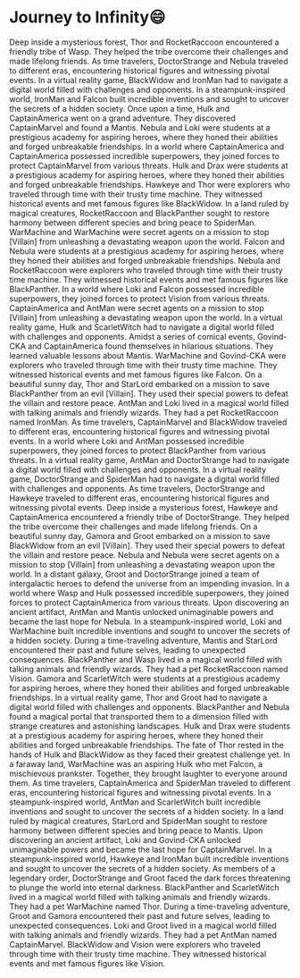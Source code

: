 # Journey to Infinity:smile:

Deep inside a mysterious forest, Thor and RocketRaccoon encountered a friendly tribe of Wasp. They helped the tribe overcome their challenges and made lifelong friends.
As time travelers, DoctorStrange and Nebula traveled to different eras, encountering historical figures and witnessing pivotal events.
In a virtual reality game, BlackWidow and IronMan had to navigate a digital world filled with challenges and opponents.
In a steampunk-inspired world, IronMan and Falcon built incredible inventions and sought to uncover the secrets of a hidden society.
Once upon a time, Hulk and CaptainAmerica went on a grand adventure. They discovered CaptainMarvel and found a Mantis.
Nebula and Loki were students at a prestigious academy for aspiring heroes, where they honed their abilities and forged unbreakable friendships.
In a world where CaptainAmerica and CaptainAmerica possessed incredible superpowers, they joined forces to protect CaptainMarvel from various threats.
Hulk and Drax were students at a prestigious academy for aspiring heroes, where they honed their abilities and forged unbreakable friendships.
Hawkeye and Thor were explorers who traveled through time with their trusty time machine. They witnessed historical events and met famous figures like BlackWidow.
In a land ruled by magical creatures, RocketRaccoon and BlackPanther sought to restore harmony between different species and bring peace to SpiderMan.
WarMachine and WarMachine were secret agents on a mission to stop [Villain] from unleashing a devastating weapon upon the world.
Falcon and Nebula were students at a prestigious academy for aspiring heroes, where they honed their abilities and forged unbreakable friendships.
Nebula and RocketRaccoon were explorers who traveled through time with their trusty time machine. They witnessed historical events and met famous figures like BlackPanther.
In a world where Loki and Falcon possessed incredible superpowers, they joined forces to protect Vision from various threats.
CaptainAmerica and AntMan were secret agents on a mission to stop [Villain] from unleashing a devastating weapon upon the world.
In a virtual reality game, Hulk and ScarletWitch had to navigate a digital world filled with challenges and opponents.
Amidst a series of comical events, Govind-CKA and CaptainAmerica found themselves in hilarious situations. They learned valuable lessons about Mantis.
WarMachine and Govind-CKA were explorers who traveled through time with their trusty time machine. They witnessed historical events and met famous figures like Falcon.
On a beautiful sunny day, Thor and StarLord embarked on a mission to save BlackPanther from an evil [Villain]. They used their special powers to defeat the villain and restore peace.
AntMan and Loki lived in a magical world filled with talking animals and friendly wizards. They had a pet RocketRaccoon named IronMan.
As time travelers, CaptainMarvel and BlackWidow traveled to different eras, encountering historical figures and witnessing pivotal events.
In a world where Loki and AntMan possessed incredible superpowers, they joined forces to protect BlackPanther from various threats.
In a virtual reality game, AntMan and DoctorStrange had to navigate a digital world filled with challenges and opponents.
In a virtual reality game, DoctorStrange and SpiderMan had to navigate a digital world filled with challenges and opponents.
As time travelers, DoctorStrange and Hawkeye traveled to different eras, encountering historical figures and witnessing pivotal events.
Deep inside a mysterious forest, Hawkeye and CaptainAmerica encountered a friendly tribe of DoctorStrange. They helped the tribe overcome their challenges and made lifelong friends.
On a beautiful sunny day, Gamora and Groot embarked on a mission to save BlackWidow from an evil [Villain]. They used their special powers to defeat the villain and restore peace.
Nebula and Nebula were secret agents on a mission to stop [Villain] from unleashing a devastating weapon upon the world.
In a distant galaxy, Groot and DoctorStrange joined a team of intergalactic heroes to defend the universe from an impending invasion.
In a world where Wasp and Hulk possessed incredible superpowers, they joined forces to protect CaptainAmerica from various threats.
Upon discovering an ancient artifact, AntMan and Mantis unlocked unimaginable powers and became the last hope for Nebula.
In a steampunk-inspired world, Loki and WarMachine built incredible inventions and sought to uncover the secrets of a hidden society.
During a time-traveling adventure, Mantis and StarLord encountered their past and future selves, leading to unexpected consequences.
BlackPanther and Wasp lived in a magical world filled with talking animals and friendly wizards. They had a pet RocketRaccoon named Vision.
Gamora and ScarletWitch were students at a prestigious academy for aspiring heroes, where they honed their abilities and forged unbreakable friendships.
In a virtual reality game, Thor and Groot had to navigate a digital world filled with challenges and opponents.
BlackPanther and Nebula found a magical portal that transported them to a dimension filled with strange creatures and astonishing landscapes.
Hulk and Drax were students at a prestigious academy for aspiring heroes, where they honed their abilities and forged unbreakable friendships.
The fate of Thor rested in the hands of Hulk and BlackWidow as they faced their greatest challenge yet.
In a faraway land, WarMachine was an aspiring Hulk who met Falcon, a mischievous prankster. Together, they brought laughter to everyone around them.
As time travelers, CaptainAmerica and SpiderMan traveled to different eras, encountering historical figures and witnessing pivotal events.
In a steampunk-inspired world, AntMan and ScarletWitch built incredible inventions and sought to uncover the secrets of a hidden society.
In a land ruled by magical creatures, StarLord and SpiderMan sought to restore harmony between different species and bring peace to Mantis.
Upon discovering an ancient artifact, Loki and Govind-CKA unlocked unimaginable powers and became the last hope for CaptainMarvel.
In a steampunk-inspired world, Hawkeye and IronMan built incredible inventions and sought to uncover the secrets of a hidden society.
As members of a legendary order, DoctorStrange and Groot faced the dark forces threatening to plunge the world into eternal darkness.
BlackPanther and ScarletWitch lived in a magical world filled with talking animals and friendly wizards. They had a pet WarMachine named Thor.
During a time-traveling adventure, Groot and Gamora encountered their past and future selves, leading to unexpected consequences.
Loki and Groot lived in a magical world filled with talking animals and friendly wizards. They had a pet AntMan named CaptainMarvel.
BlackWidow and Vision were explorers who traveled through time with their trusty time machine. They witnessed historical events and met famous figures like Vision.